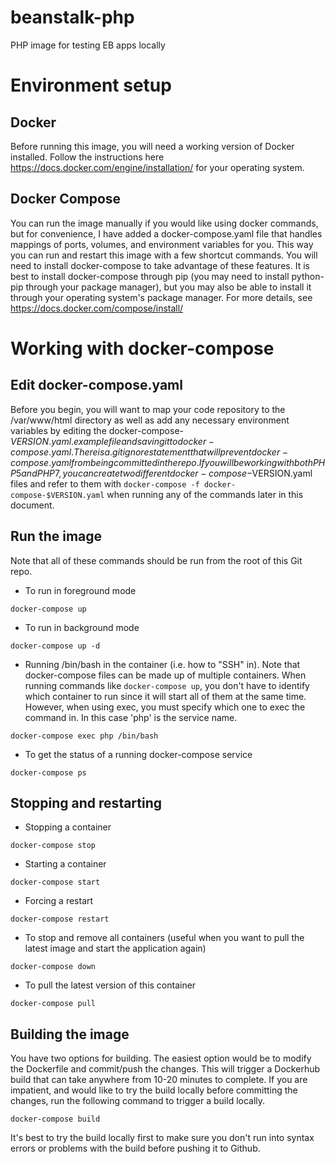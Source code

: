 # beanstalk-php
PHP image for testing EB apps locally

# Environment setup

## Docker
Before running this image, you will need a working version of Docker installed. Follow the instructions here https://docs.docker.com/engine/installation/ for your operating system.

## Docker Compose
You can run the image manually if you would like using docker commands, but for convenience, I have added a docker-compose.yaml file that handles mappings of ports, volumes, and environment variables for you. This way you can run and restart this image with a few shortcut commands. You will need to install docker-compose to take advantage of these features. It is best to install docker-compose through pip (you may need to install python-pip through your package manager), but you may also be able to install it through your operating system's package manager. For more details, see https://docs.docker.com/compose/install/

# Working with docker-compose

## Edit docker-compose.yaml
Before you begin, you will want to map your code repository to the /var/www/html directory as well as add any necessary environment variables by editing the docker-compose-$VERSION.yaml.example file and saving it to docker-compose.yaml. There is a .gitignore statement that will prevent docker-compose.yaml from being committed in the repo. If you will be working with both PHP5 and PHP7, you can create two different docker-compose-$VERSION.yaml files and refer to them with ```docker-compose -f docker-compose-$VERSION.yaml``` when running any of the commands later in this document.

## Run the image
Note that all of these commands should be run from the root of this Git repo.

* To run in foreground mode
```
docker-compose up
```

* To run in background mode
```
docker-compose up -d
```

* Running /bin/bash in the container (i.e. how to "SSH" in). Note that docker-compose files can be made up of multiple containers. When running commands like `docker-compose up`, you don't have to identify which container to run since it will start all of them at the same time. However, when using exec, you must specify which one to exec the command in. In this case 'php' is the service name.
```
docker-compose exec php /bin/bash
```

* To get the status of a running docker-compose service
```
docker-compose ps
```

## Stopping and restarting
* Stopping a container
```
docker-compose stop
```

* Starting a container
```
docker-compose start
```

* Forcing a restart
```
docker-compose restart
```

* To stop and remove all containers (useful when you want to pull the latest image and start the application again)
```
docker-compose down
```

* To pull the latest version of this container
```
docker-compose pull
```

## Building the image
You have two options for building. The easiest option would be to modify the Dockerfile and commit/push the changes. This will trigger a Dockerhub build that can take anywhere from 10-20 minutes to complete. If you are impatient, and would like to try the build locally before committing the changes, run the following command to trigger a build locally.
```
docker-compose build
```
It's best to try the build locally first to make sure you don't run into syntax errors or problems with the build before pushing it to Github.
